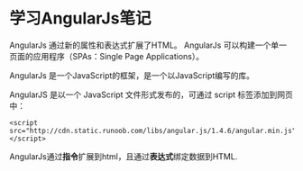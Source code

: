 # 学习AngularJs笔记
AngularJs 通过新的属性和表达式扩展了HTML。 AngularJs 可以构建一个单一页面的应用程序（SPAs：Single Page Applications）。

AngularJs 是一个JavaScript的框架，是一个以JavaScript编写的库。

AngularJS 是以一个 JavaScript 文件形式发布的，可通过 script 标签添加到网页中：

    <script src="http://cdn.static.runoob.com/libs/angular.js/1.4.6/angular.min.js"></script>
   
   
   
AngularJs通过**指令**扩展到html，且通过**表达式**绑定数据到HTML.





























